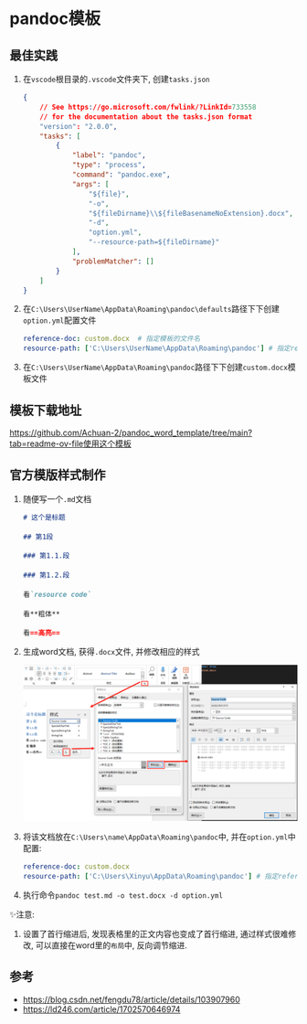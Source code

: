 # pandoc模板


## 最佳实践

1. 在`vscode`根目录的`.vscode`文件夹下, 创建`tasks.json`
    ```json
    {
        // See https://go.microsoft.com/fwlink/?LinkId=733558
        // for the documentation about the tasks.json format
        "version": "2.0.0",
        "tasks": [
            {
                "label": "pandoc",
                "type": "process",
                "command": "pandoc.exe",
                "args": [
                    "${file}",
                    "-o",
                    "${fileDirname}\\${fileBasenameNoExtension}.docx",
                    "-d",
                    "option.yml",
                    "--resource-path=${fileDirname}"
                ],
                "problemMatcher": []
            }
        ]
    }
    ```

1. 在`C:\Users\UserName\AppData\Roaming\pandoc\defaults`路径下下创建`option.yml`配置文件

    ```yml
    reference-doc: custom.docx  # 指定模板的文件名
    resource-path: ['C:\Users\UserName\AppData\Roaming\pandoc'] # 指定reference-doc(模板文件)的路径
    ```

1. 在`C:\Users\UserName\AppData\Roaming\pandoc`路径下下创建`custom.docx`模板文件


## 模板下载地址

https://github.com/Achuan-2/pandoc_word_template/tree/main?tab=readme-ov-file使用这个模板


## 官方模版样式制作

1. 随便写一个`.md`文档

    ```markdown
    # 这个是标题

    ## 第1段

    ### 第1.1.段

    ### 第1.2.段

    看`resource code`

    看**粗体**

    看==高亮==
    ```


2. 生成word文档, 获得`.docx`文件, 并修改相应的样式

    ![word](./word/word样式修改.png)

3. 将该文档放在`C:\Users\name\AppData\Roaming\pandoc`中, 并在`option.yml`中配置:
    ```yml
    reference-doc: custom.docx
    resource-path: ['C:\Users\Xinyu\AppData\Roaming\pandoc'] # 指定reference-doc(模板文件)的路径
    ```

4. 执行命令`pandoc test.md -o test.docx -d option.yml`



✨注意:
1. 设置了首行缩进后, 发现表格里的正文内容也变成了首行缩进, 通过样式很难修改, 可以直接在word里的`布局`中, 反向调节缩进.







## 参考
- https://blog.csdn.net/fengdu78/article/details/103907960
- https://ld246.com/article/1702570646974